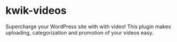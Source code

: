 # kwik-videos
Supercharge your WordPress site with with video! This plugin makes uploading, categorization and promotion of your videos easy.
